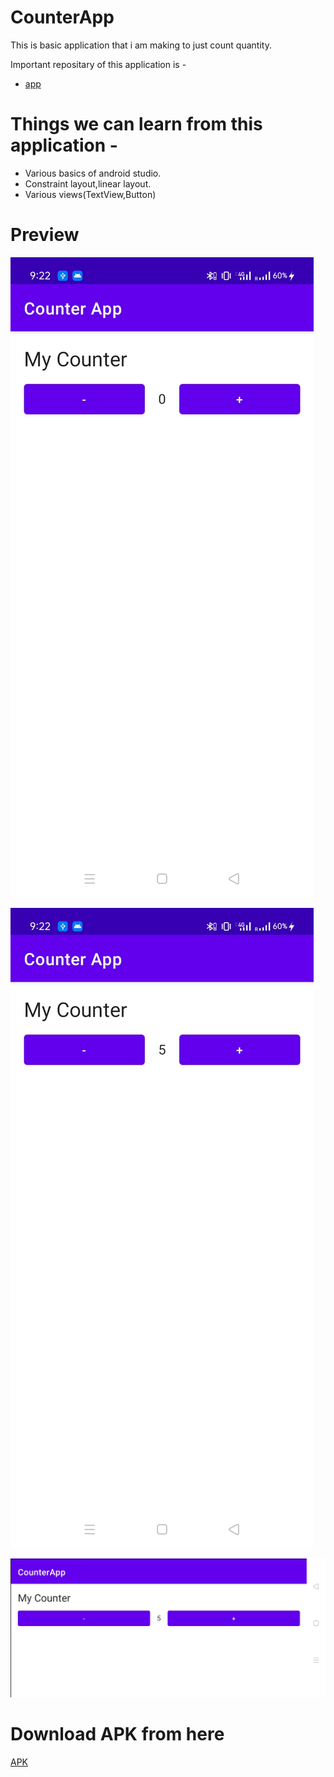 # CounterApp
  This is basic application that i am making to just count quantity.


  Important repositary of this application is - 

* [app](https://github.com/alein249/Counter-App/tree/master/app)

# Things we can learn from this application - 

* Various basics of android studio.
* Constraint layout,linear layout.
* Various views(TextView,Button)

# Preview

![lf](https://github.com/alein249/Counter-App/blob/master/app/src/main/res/drawable/counterapp1.jpg)

![lf](https://github.com/alein249/Counter-App/blob/master/app/src/main/res/drawable/counterapp2.jpg)

![lf](https://github.com/alein249/Counter-App/blob/master/app/src/main/res/drawable/counterapp3.jpg)

# Download APK from here

[APK](https://github.com/alein249/Counter-App/releases/download/Counterapp/app-release.apk)
